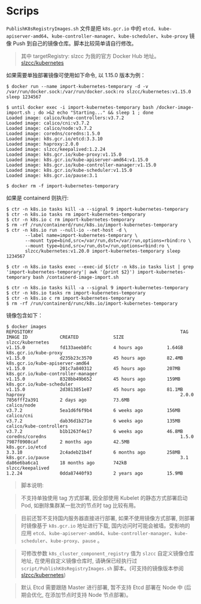 # Scrips

`PublishK8sRegistryImages.sh` 文件是把 `k8s.gcr.io` 中的 `etcd`、`kube-apiserver-amd64`、`kube-controller-manager`、`kube-scheduler`、`kube-proxy` 镜像 Push 到自己的镜像仓库。脚本比较简单请自行修改。
> 其中 targetRegistry: slzcc 为我的官方 Docker Hub 地址。[slzcc/kubernetes](https://hub.docker.com/r/slzcc/kubernetes)

如果需要单独部署镜像可使用如下命令, 以 1.15.0 版本为例：
```
$ docker run --name import-kubernetes-temporary -d -v /var/run/docker.sock:/var/run/docker.sock:ro slzcc/kubernetes:v1.15.0 sleep 1234567

$ until docker exec -i import-kubernetes-temporary bash /docker-image-import.sh ; do >&2 echo "Starting..." && sleep 1 ; done
Loaded image: calico/kube-controllers:v3.7.2
Loaded image: calico/cni:v3.7.2
Loaded image: calico/node:v3.7.2
Loaded image: coredns/coredns:1.5.0
Loaded image: k8s.gcr.io/etcd:3.3.10
Loaded image: haproxy:2.0.0
Loaded image: slzcc/keepalived:1.2.24
Loaded image: k8s.gcr.io/kube-proxy:v1.15.0
Loaded image: k8s.gcr.io/kube-apiserver-amd64:v1.15.0
Loaded image: k8s.gcr.io/kube-controller-manager:v1.15.0
Loaded image: k8s.gcr.io/kube-scheduler:v1.15.0
Loaded image: k8s.gcr.io/pause:3.1

$ docker rm -f import-kubernetes-temporary
```

如果是 containerd 则执行:
```
$ ctr -n k8s.io tasks kill -a --signal 9 import-kubernetes-temporary
$ ctr -n k8s.io tasks rm import-kubernetes-temporary
$ ctr -n k8s.io c rm import-kubernetes-temporary
$ rm -rf /run/containerd/runc/k8s.io/import-kubernetes-temporary
$ ctr -n k8s.io run --null-io --net-host -d \
       --label name=import-kubernetes-temporary \
       --mount type=bind,src=/var/run,dst=/var/run,options=rbind:ro \
       --mount type=bind,src=/run,dst=/run,options=rbind:ro \
       slzcc/kubernetes:v1.20.0 import-kubernetes-temporary sleep 1234567

$ ctr -n k8s.io tasks exec --exec-id $(ctr -n k8s.io tasks list | grep 'import-kubernetes-temporary'| awk '{print $2}') import-kubernetes-temporary bash /containerd-image-import.sh

$ ctr -n k8s.io tasks kill -a --signal 9 import-kubernetes-temporary
$ ctr -n k8s.io tasks rm import-kubernetes-temporary
$ ctr -n k8s.io c rm import-kubernetes-temporary
$ rm -rf /run/containerd/runc/k8s.io/import-kubernetes-temporary
```


镜像包含如下：
```
$ docker images
REPOSITORY                                                       TAG                 IMAGE ID            CREATED             SIZE
slzcc/kubernetes                                                 v1.15.0             fd133aeeb8fc        4 hours ago         1.64GB
k8s.gcr.io/kube-proxy                                            v1.15.0             d235b23c3570        45 hours ago        82.4MB
k8s.gcr.io/kube-apiserver-amd64                                  v1.15.0             201c7a840312        45 hours ago        207MB
k8s.gcr.io/kube-controller-manager                               v1.15.0             8328bb49b652        45 hours ago        159MB
k8s.gcr.io/kube-scheduler                                        v1.15.0             2d3813851e87        45 hours ago        81.1MB
haproxy                                                          2.0.0               7856fff2a391        2 days ago          73.6MB
calico/node                                                      v3.7.2              5ea1d6f6f9b4        6 weeks ago         156MB
calico/cni                                                       v3.7.2              dab36d1b271e        6 weeks ago         135MB
calico/kube-controllers                                          v3.7.2              b1b1263f4e17        6 weeks ago         46.8MB
coredns/coredns                                                  1.5.0               7987f0908caf        2 months ago        42.5MB
k8s.gcr.io/etcd                                                  3.3.10              2c4adeb21b4f        6 months ago        258MB
k8s.gcr.io/pause                                                 3.1                 da86e6ba6ca1        18 months ago       742kB
slzcc/keepalived                                                 1.2.24              0dda87440f93        2 years ago         15.9MB
```

> 脚本说明:

> 不支持单独使用 tag 方式部署, 因全部使用 Kubelet 的静态方式部署启动 Pod, 如删除集群某一批次的节点时 tag 比较有用。

> 目前还暂不支持国内服务器直接进行部署, 如果不使用镜像方式部署, 则部署时镜像基于 `k8s.gcr.io` 地址进行下载, 国内访问时可能会被墙。受影响的应用 `etcd`、`kube-apiserver-amd64`、`kube-controller-manager`、`kube-scheduler`、`kube-proxy`、`pause` 。

> 可修改参数 `k8s_cluster_component_registry` 值为 `slzcc` 自定义镜像仓库地址, 在使用自定义镜像仓库时, 请确保已经执行过 `script/PublishK8sRegistryImages.sh` 脚本。(可支持的镜像版本参阅 [slzcc/kubernetes](https://hub.docker.com/r/slzcc/kubernetes))

> 默认 Etcd 需要跟随 Master 进行部署, 暂不支持 Etcd 部署在 Node 中 (后期会优化, 在添加节点时支持 Node 节点部署)。